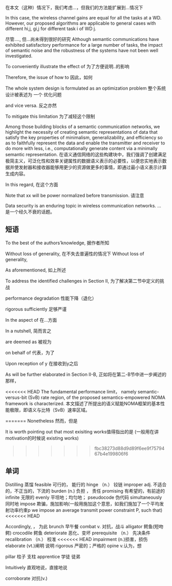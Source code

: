  在本文（这种）情况下，我们考虑...，但我们的方法能扩展到...情况下

In this case, the wireless channel gains are equal for all the tasks at a WD. 
However, our proposed algorithms are applicable to general cases with different hi,j, gi,j for different task i of WD j.

尽管...., 但...尚未得到很好的研究
Although semantic communications have exhibited satisfactory performance for a large number of
tasks, the impact of semantic noise and the robustness of the systems have not been well investigated.

To conveniently illustrate the effect of 为了方便说明..的影响

Therefore, the issue of how to 因此，如何

The whole system design is formulated as an optimization problem  整个系统设计被表述为 一个 优化问题

and vice versa. 反之亦然

To mitigate this limitation 为了减轻这个限制

Among those building blocks of a semantic communication networks, we highlight the necessity of creating semantic representations of data that satisfy the key properties of minimalism, generalizability, and efficiency so as to faithfully represent the data and enable the transmitter and receiver to do more with less, i.e., computationally generate content via a minimally semantic representation.
在语义通信网络的这些构建块中，我们强调了创建满足极简主义，可泛化性和效率关键属性的数据语义表示的必要性，以便忠实地表示数据并使发射器和接收器能够用更少的资源做更多的事情，即通过最小语义表示计算生成内容。

In this regard, 在这个方面

Note that xx will be power normalized before transmission. 
请注意

Data security is an enduring topic in wireless communication networks. ... 是一个经久不衰的话题。

## 短语

To the best of the authors’knowledge,  据作者所知

Without loss of generality, 在不失去普遍性的情况下
Without loss of generality,

As aforementioned, 如上所述

To address the identified challenges in Section II, 为了解决第二节中定义的挑战

performance degradation 性能下降（退化）

rigorous sufficiently 足够严谨

In the aspect of 在...方面

In a nutshell, 简而言之

are deemed as 被视为

on behalf of 代表，为了

Upon reception of y 在接收到y之后

As will be further elaborated in Section II-B, 正如将在第二-B节中进一步阐述的那样，

<<<<<<< HEAD
The fundamental performance limit， namely semantic-versus-bit (SvB) rate region, of the proposed semantics-empowered NOMA framework is characterized.
本文描述了所提出的语义赋能NOMA框架的基本性能极限，即语义与比特（SvB）速率区域。

=======
Nonetheless 然而，但是

It is worth pointing out that most exisiting works值得指出的是 (一般用在讲motivation的时候说 existing works)
>>>>>>> fbc38273d88d9d89f6ee9f7579467b4e199806f6

## 单词

Distilling 蒸馏
feasible 可行的， 能行的
hinge  （n.） 铰链
improper adj. 不适合的，不正当的，下流的
burden (n.) 负担 ， 责任
promising 有希望的，有前途的
infinite 无限的
evenly 平坦地；均匀地；
pseudocode 伪代码
simultaneously 同时地
impose 欺骗，施加影响(一般用施加这个意思，如我们施加了一个平均发射功率约束p
we impose an average transmit power constraint P, such that)
<<<<<<< HEAD

 Accordingly, ， 为此
 brunch 早午餐
combat  v. 对抗，战斗
alligator 鳄鱼(短吻鳄) crocodile 鳄鱼
deteriorate 恶化、变坏
prerequisite （n.） 先决条件
recalibration （n.） 校准
<<<<<<< HEAD
impairment  (n.)损害，损伤
elaborate (vt.)阐明 说明
rigorous 严密的；严格的
opine  v.认为，想

pillar 柱子 支柱
apprentice 学徒 徒弟

Intuitively 直观地说，直接地说

corroborate 对抗(v.)